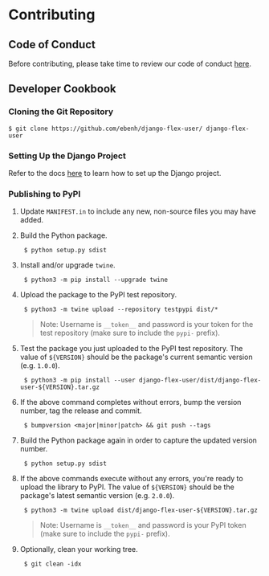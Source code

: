 # Contributing

## Code of Conduct

Before contributing, please take time to review our code of conduct [here](CODE_OF_CONDUCT.md).

## Developer Cookbook

### Cloning the Git Repository

    $ git clone https://github.com/ebenh/django-flex-user/ django-flex-user

### Setting Up the Django Project

Refer to the
docs [here](https://django-flex-user.readthedocs.io/en/latest/reference_project.html#running-the-reference-project-locally)
to learn how to set up the Django project.

### Publishing to PyPI

1. Update `MANIFEST.in` to include any new, non-source files you may have added.

2. Build the Python package.

        $ python setup.py sdist

3. Install and/or upgrade `twine`.

        $ python3 -m pip install --upgrade twine

4. Upload the package to the PyPI test repository.

        $ python3 -m twine upload --repository testpypi dist/*

   > Note: Username is `__token__` and password is your token for the test repository (make sure to include the `pypi-`
   > prefix).

5. Test the package you just uploaded to the PyPI test repository. The value of `${VERSION}` should be the package's
   current semantic version (e.g. `1.0.0`).

        $ python3 -m pip install --user django-flex-user/dist/django-flex-user-${VERSION}.tar.gz

6. If the above command completes without errors, bump the version number, tag the release and commit.

        $ bumpversion <major|minor|patch> && git push --tags

8. Build the Python package again in order to capture the updated version number.

        $ python setup.py sdist

8. If the above commands execute without any errors, you're ready to upload the library to PyPI. The value
   of `${VERSION}` should be the package's latest semantic version (e.g. `2.0.0`).

        $ python3 -m twine upload dist/django-flex-user-${VERSION}.tar.gz

   > Note:  Username is `__token__` and password is your PyPI token (make sure to include the `pypi-` prefix).

9. Optionally, clean your working tree.

        $ git clean -idx
